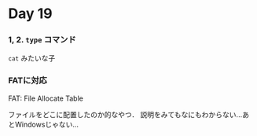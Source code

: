 # Day 19

### 1, 2. `type` コマンド

`cat` みたいな子

### FATに対応

FAT: File Allocate Table

ファイルをどこに配置したのか的なやつ．
説明をみてもなにもわからない...あとWindowsじゃない...

